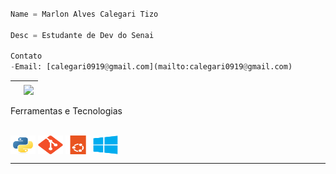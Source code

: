 ```` python

Name = Marlon Alves Calegari Tizo

Desc = Estudante de Dev do Senai

Contato
-Email: [calegari0919@gmail.com](mailto:calegari0919@gmail.com)
````
|<img align="center" src="https://github-readme-stats.vercel.app/api?username=M-Tizo&show_icons=true&include_all_commits=true&theme=buefy&hide_border=true" alt="" /></a> | <a href="https://github.com/M-Tizo"><img align="center" src="https://github-readme-stats.vercel.app/api/top-langs/?username=Gbrito-code&layout=compact&theme=buefy&hide_border=true" /></a> |
| ------------- | ------------- |

Ferramentas e Tecnologias
<div style="display: inline_block"><br>
  <img align="center" alt="Python" height="30" width="40" src="https://github.com/devicons/devicon/blob/master/icons/python/python-original.svg">
  <img align="center" alt="Git" height="30" width="40" src="https://github.com/devicons/devicon/blob/master/icons/git/git-original.svg">
  <img align="center" alt="VirtualBox" height="30" width="40" src="https://github.com/devicons/devicon/blob/master/icons/ubuntu/ubuntu-plain.svg">
  <img align="center" alt="Windows" height="30" width="40" src="https://github.com/devicons/devicon/blob/master/icons/windows8/windows8-original.svg">
</div>

---
